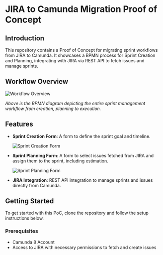 # JIRA to Camunda Migration Proof of Concept

## Introduction
This repository contains a Proof of Concept for migrating sprint workflows from JIRA to Camunda. It showcases a BPMN process for Sprint Creation and Planning, integrating with JIRA via REST API to fetch issues and manage sprints.

## Workflow Overview
![Workflow Overview](https://assets.zyrosite.com/m7VEG49oOecMOJLw/c8-sprint-planning-execution-Aq26X7yz0jfjZj9w.png)

*Above is the BPMN diagram depicting the entire sprint management workflow from creation, planning to execution.*

## Features
- **Sprint Creation Form**: A form to define the sprint goal and timeline.

  ![Sprint Creation Form](https://assets.zyrosite.com/m7VEG49oOecMOJLw/create-new-sprint-dWxwVkne3PuB9xDD.png)

- **Sprint Planning Form**: A form to select issues fetched from JIRA and assign them to the sprint, including estimation.

  ![Sprint Planning Form](https://assets.zyrosite.com/m7VEG49oOecMOJLw/backlog-grooming-dJoB0kleaBtpoyBk.png)
- **JIRA Integration**: REST API integration to manage sprints and issues directly from Camunda.

## Getting Started
To get started with this PoC, clone the repository and follow the setup instructions below.

### Prerequisites
- Camunda 8 Account
- Access to JIRA with necessary permissions to fetch and create issues

